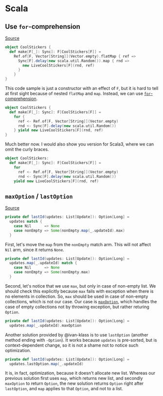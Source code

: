 # Scala

## Use `for`-comprehension

[Source](https://github.com/gvolpe/gvolpe-bot/blob/a4761e133cc71f97ea20a971a3787e02b598c410/src/main/scala/io/github/gvolpe/CoolStickers.scala#LL15C1-L22C2)

~~~scala
object CoolStickers {
  def make[F[_]: Sync]: F[CoolStickers[F]] =
    Ref.of[F, Vector[String]](Vector.empty).flatMap { ref =>
      Sync[F].delay(new scala.util.Random()).map { rnd =>
        new LiveCoolStickers[F](rnd, ref)
      }
    }
}
~~~

This code sample is just a constructor with an effect of `F`, but it is hard to tell at first sight because of nested `flatMap` and `map`. Instead, we can use [`for`-comprehension](https://docs.scala-lang.org/tour/for-comprehensions.html).

~~~scala
object CoolStickers {
  def make[F[_]: Sync]: F[CoolStickers[F]] =
    for {
      ref <- Ref.of[F, Vector[String]](Vector.empty)
      rnd <- Sync[F].delay(new scala.util.Random())
    } yield new LiveCoolStickers[F](rnd, ref)
}
~~~

Much better now. I would also show you version for Scala3, where we can omit the curly braces.

~~~scala
object CoolStickers:
  def make[F[_]: Sync]: F[CoolStickers[F]] =
    for
      ref <- Ref.of[F, Vector[String]](Vector.empty)
      rnd <- Sync[F].delay(new scala.util.Random())
    yield new LiveCoolStickers[F](rnd, ref)
~~~

## `maxOption` / `lastOption`

[Source](https://github.com/augustjune/canoe/blob/0930adf20a20462f7c4564fc8132d6038720b98d/core/shared/src/main/scala/canoe/api/sources/Polling.scala#LL31C2-L35C2)

~~~scala
private def lastId(updates: List[Update]): Option[Long] =
  updates match {
    case Nil      => None
    case nonEmpty => Some(nonEmpty.map(_.updateId).max)
  }
~~~

First, let's move the `map` from the `nonEmpty` match arm. This will not affect `Nil` arm, since it returns `None`.

~~~scala
private def lastId(updates: List[Update]): Option[Long] =
  updates.map(_.updateId) match {
    case Nil      => None
    case nonEmpty => Some(nonEmpty.max)
  }
~~~

Second, let's notice that we use `max`, but only in case of non-empty list. We should check this explicitly because `max` fails with exception when there is no elements in collection. So, `max` should be used in case of non-empty collections, which is not our case. Our case is [`maxOption`](https://dotty.epfl.ch/api/scala/collection/IterableOnceOps.html#maxOption-fffff45e), which handles the case of empty collections not by throwing exception, but rather returing `Option`.

~~~scala
private def lastId(updates: List[Update]): Option[Long] =
  updates.map(_.updateId).maxOption
~~~

Another solution provided by @ivan-klass is to use `lastOption` (another method ending with `-Option`). It works because `updates` is pre-sorted, but is context-dependent change, so it is not a shame not to notice such optimization.

~~~scala
private def lastId(updates: List[Update]): Option[Long] =
  updates.lastOption.map(_.updateId)
~~~

It is, in fact, optimization, because it doesn't allocate new list. Whereas our previous solution first uses `map`, which returns new list, and secondly `maxOption` to return `Option`, the new solution returns `Option` right after `lastOption`, and `map` applies to that `Option`, and not to a list.

